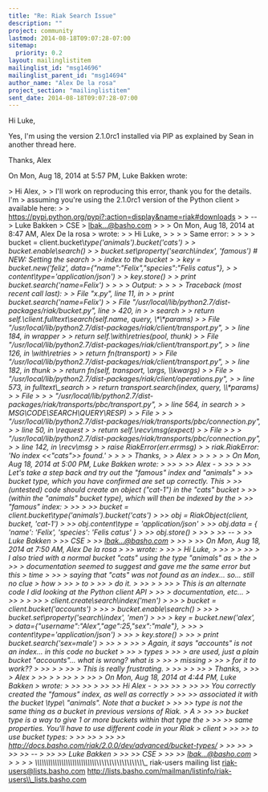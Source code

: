 ```yaml
---
title: "Re: Riak Search Issue"
description: ""
project: community
lastmod: 2014-08-18T09:07:28-07:00
sitemap:
  priority: 0.2
layout: mailinglistitem
mailinglist_id: "msg14696"
mailinglist_parent_id: "msg14694"
author_name: "Alex De la rosa"
project_section: "mailinglistitem"
sent_date: 2014-08-18T09:07:28-07:00
---
```



Hi Luke,

Yes, I'm using the version 2.1.0rc1 installed via PIP as explained by Sean
in another thread here.

Thanks,
Alex


On Mon, Aug 18, 2014 at 5:57 PM, Luke Bakken  wrote:

&gt; Hi Alex,
&gt;
&gt; I'll work on reproducing this error, thank you for the details. I'm
&gt; assuming you're using the 2.1.0rc1 version of the Python client
&gt; available here:
&gt;
&gt; https://pypi.python.org/pypi?:action=display&name=riak#downloads
&gt;
&gt; --
&gt; Luke Bakken
&gt; CSE
&gt; lbak...@basho.com
&gt;
&gt;
&gt; On Mon, Aug 18, 2014 at 8:47 AM, Alex De la rosa
&gt;  wrote:
&gt; &gt; Hi Luke,
&gt; &gt;
&gt; &gt; Same error:
&gt; &gt;
&gt; &gt; bucket = client.bucket\\_type('animals').bucket('cats')
&gt; &gt; bucket.enable\\_search()
&gt; &gt; bucket.set\\_property('search\\_index', 'famous') # NEW: Setting the search
&gt; &gt; index to the bucket
&gt; &gt; key = bucket.new('feliz', data={"name":"Felix","species":"Felis catus"},
&gt; &gt; content\\_type='application/json')
&gt; &gt; key.store()
&gt; &gt; print bucket.search('name=Felix')
&gt; &gt;
&gt; &gt; Output:
&gt; &gt;
&gt; &gt; Traceback (most recent call last):
&gt; &gt; File "x.py", line 11, in 
&gt; &gt; print bucket.search('name=Felix')
&gt; &gt; File "/usr/local/lib/python2.7/dist-packages/riak/bucket.py", line
&gt; 420, in
&gt; &gt; search
&gt; &gt; return self.\\_client.fulltext\\_search(self.name, query, \\*\\*params)
&gt; &gt; File "/usr/local/lib/python2.7/dist-packages/riak/client/transport.py",
&gt; &gt; line 184, in wrapper
&gt; &gt; return self.\\_with\\_retries(pool, thunk)
&gt; &gt; File "/usr/local/lib/python2.7/dist-packages/riak/client/transport.py",
&gt; &gt; line 126, in \\_with\\_retries
&gt; &gt; return fn(transport)
&gt; &gt; File "/usr/local/lib/python2.7/dist-packages/riak/client/transport.py",
&gt; &gt; line 182, in thunk
&gt; &gt; return fn(self, transport, \\*args, \\*\\*kwargs)
&gt; &gt; File
&gt; "/usr/local/lib/python2.7/dist-packages/riak/client/operations.py",
&gt; &gt; line 573, in fulltext\\_search
&gt; &gt; return transport.search(index, query, \\*\\*params)
&gt; &gt; File
&gt; &gt;
&gt; "/usr/local/lib/python2.7/dist-packages/riak/transports/pbc/transport.py",
&gt; &gt; line 564, in search
&gt; &gt; MSG\\_CODE\\_SEARCH\\_QUERY\\_RESP)
&gt; &gt; File
&gt; &gt;
&gt; "/usr/local/lib/python2.7/dist-packages/riak/transports/pbc/connection.py",
&gt; &gt; line 50, in \\_request
&gt; &gt; return self.\\_recv\\_msg(expect)
&gt; &gt; File
&gt; &gt;
&gt; "/usr/local/lib/python2.7/dist-packages/riak/transports/pbc/connection.py",
&gt; &gt; line 142, in \\_recv\\_msg
&gt; &gt; raise RiakError(err.errmsg)
&gt; &gt; riak.RiakError: 'No index &lt;&lt;"cats"&gt;&gt; found.'
&gt; &gt;
&gt; &gt; Thanks,
&gt; &gt; Alex
&gt; &gt;
&gt; &gt;
&gt; &gt; On Mon, Aug 18, 2014 at 5:00 PM, Luke Bakken  wrote:
&gt; &gt;&gt;
&gt; &gt;&gt; Alex -
&gt; &gt;&gt;
&gt; &gt;&gt; Let's take a step back and try out the "famous" index and "animals"
&gt; &gt;&gt; bucket type, which you have confirmed are set up correctly. This
&gt; &gt;&gt; (untested) code should create an object ("cat-1") in the "cats" bucket
&gt; &gt;&gt; (within the "animals" bucket type), which will then be indexed by the
&gt; &gt;&gt; "famous" index:
&gt; &gt;&gt;
&gt; &gt;&gt; bucket = client.bucket\\_type('animals').bucket('cats')
&gt; &gt;&gt; obj = RiakObject(client, bucket, 'cat-1')
&gt; &gt;&gt; obj.content\\_type = 'application/json'
&gt; &gt;&gt; obj.data = { 'name': 'Felix', 'species': 'Felis catus' }
&gt; &gt;&gt; obj.store()
&gt; &gt;&gt;
&gt; &gt;&gt; --
&gt; &gt;&gt; Luke Bakken
&gt; &gt;&gt; CSE
&gt; &gt;&gt; lbak...@basho.com
&gt; &gt;&gt;
&gt; &gt;&gt; On Mon, Aug 18, 2014 at 7:50 AM, Alex De la rosa
&gt; &gt;&gt;  wrote:
&gt; &gt;&gt; &gt; Hi Luke,
&gt; &gt;&gt; &gt;
&gt; &gt;&gt; &gt; I also tried with a normal bucket "cats" using the type "animals" as
&gt; the
&gt; &gt;&gt; &gt; documentation seemed to suggest and gave me the same error but this
&gt; time
&gt; &gt;&gt; &gt; saying that "cats" was not found as an index... so... still no clue
&gt; how
&gt; &gt;&gt; &gt; to
&gt; &gt;&gt; &gt; do it.
&gt; &gt;&gt; &gt;
&gt; &gt;&gt; &gt; This is an alternate code I did looking at the Python client API
&gt; &gt;&gt; &gt; documentation, etc...
&gt; &gt;&gt; &gt;
&gt; &gt;&gt; &gt; client.create\\_search\\_index('men')
&gt; &gt;&gt; &gt; bucket = client.bucket('accounts')
&gt; &gt;&gt; &gt; bucket.enable\\_search()
&gt; &gt;&gt; &gt; bucket.set\\_property('search\\_index', 'men')
&gt; &gt;&gt; &gt; key = bucket.new('alex',
&gt; data={"username":"Alex","age":25,"sex":"male"},
&gt; &gt;&gt; &gt; content\\_type='application/json')
&gt; &gt;&gt; &gt; key.store()
&gt; &gt;&gt; &gt; print bucket.search('sex=male')
&gt; &gt;&gt; &gt;
&gt; &gt;&gt; &gt; Again, it says "accounts" is not an index... in this code no bucket
&gt; &gt;&gt; &gt; types
&gt; &gt;&gt; &gt; are used, just a plain bucket "accounts"... what is wrong? what is
&gt; &gt;&gt; &gt; missing
&gt; &gt;&gt; &gt; for it to work??
&gt; &gt;&gt; &gt;
&gt; &gt;&gt; &gt; This is really frustrating.
&gt; &gt;&gt; &gt;
&gt; &gt;&gt; &gt; Thanks,
&gt; &gt;&gt; &gt; Alex
&gt; &gt;&gt; &gt;
&gt; &gt;&gt; &gt;
&gt; &gt;&gt; &gt; On Mon, Aug 18, 2014 at 4:44 PM, Luke Bakken 
&gt; wrote:
&gt; &gt;&gt; &gt;&gt;
&gt; &gt;&gt; &gt;&gt; Hi Alex -
&gt; &gt;&gt; &gt;&gt;
&gt; &gt;&gt; &gt;&gt; You correctly created the "famous" index, as well as correctly
&gt; &gt;&gt; &gt;&gt; associated it with the bucket \\*type\\* "animals". Note that a bucket
&gt; &gt;&gt; &gt;&gt; type is not the same thing as a bucket in previous versions of Riak.
&gt; A
&gt; &gt;&gt; &gt;&gt; bucket type is a way to give 1 or more buckets within that type the
&gt; &gt;&gt; &gt;&gt; same properties. You'll have to use different code in your Riak
&gt; client
&gt; &gt;&gt; &gt;&gt; to use bucket types:
&gt; &gt;&gt; &gt;&gt;
&gt; &gt;&gt; &gt;&gt; http://docs.basho.com/riak/2.0.0/dev/advanced/bucket-types/
&gt; &gt;&gt; &gt;&gt;
&gt; &gt;&gt; &gt;&gt; --
&gt; &gt;&gt; &gt;&gt; Luke Bakken
&gt; &gt;&gt; &gt;&gt; CSE
&gt; &gt;&gt; &gt;&gt; lbak...@basho.com
&gt; &gt;
&gt; &gt;
&gt;
\\_\\_\\_\\_\\_\\_\\_\\_\\_\\_\\_\\_\\_\\_\\_\\_\\_\\_\\_\\_\\_\\_\\_\\_\\_\\_\\_\\_\\_\\_\\_\\_\\_\\_\\_\\_\\_\\_\\_\\_\\_\\_\\_\\_\\_\\_\\_
riak-users mailing list
riak-users@lists.basho.com
http://lists.basho.com/mailman/listinfo/riak-users\\_lists.basho.com

